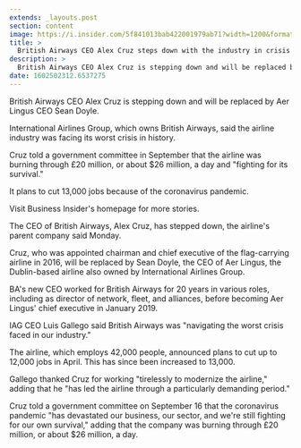 ```yaml
--- 
extends: _layouts.post 
section: content 
image: https://i.insider.com/5f841013bab422001979ab71?width=1200&format=jpeg 
title: > 
  British Airways CEO Alex Cruz steps down with the industry in crisis and is replaced by Aer Lingus boss Sean Doyle 
description: > 
  British Airways CEO Alex Cruz is stepping down and will be replaced by Aer Lingus CEO Sean Doyle.International Airlines Group, which owns British Airways, said the airline industry was facing its worst crisis in history.The CEO of British Airways, Alex Cruz, has stepped down, the airline's parent company said Monday.BA's new CEO worked for British Airways for 20 years in various roles, including as director of network, fleet, and alliances, before becoming Aer Lingus' chief executive in January 2019.IAG CEO Luis Gallego said British Airways was "navigating the worst crisis faced in our industry." 
date: 1602502312.6537275 
--- 
```

British Airways CEO Alex Cruz is stepping down and will be replaced by Aer Lingus CEO Sean Doyle.

International Airlines Group, which owns British Airways, said the airline industry was facing its worst crisis in history.

Cruz told a government committee in September that the airline was burning through £20 million, or about $26 million, a day and "fighting for its survival."

It plans to cut 13,000 jobs because of the coronavirus pandemic.

Visit Business Insider's homepage for more stories.

The CEO of British Airways, Alex Cruz, has stepped down, the airline's parent company said Monday.

Cruz, who was appointed chairman and chief executive of the flag-carrying airline in 2016, will be replaced by Sean Doyle, the CEO of Aer Lingus, the Dublin-based airline also owned by International Airlines Group.

BA's new CEO worked for British Airways for 20 years in various roles, including as director of network, fleet, and alliances, before becoming Aer Lingus' chief executive in January 2019.

IAG CEO Luis Gallego said British Airways was "navigating the worst crisis faced in our industry."

The airline, which employs 42,000 people, announced plans to cut up to 12,000 jobs in April. This has since been increased to 13,000.

Gallego thanked Cruz for working "tirelessly to modernize the airline," adding that he "has led the airline through a particularly demanding period."

Cruz told a government committee on September 16 that the coronavirus pandemic "has devastated our business, our sector, and we're still fighting for our own survival," adding that the company was burning through £20 million, or about $26 million, a day.